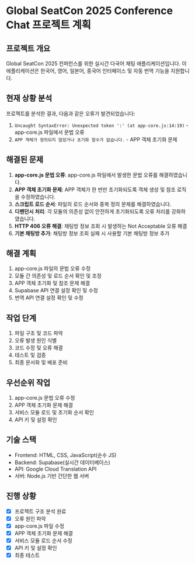 # Global SeatCon 2025 Conference Chat 프로젝트 계획

## 프로젝트 개요
Global SeatCon 2025 컨퍼런스를 위한 실시간 다국어 채팅 애플리케이션입니다. 이 애플리케이션은 한국어, 영어, 일본어, 중국어 인터페이스 및 자동 번역 기능을 지원합니다.

## 현재 상황 분석
프로젝트를 분석한 결과, 다음과 같은 오류가 발견되었습니다:
1. `Uncaught SyntaxError: Unexpected token ':' (at app-core.js:14:19)` - app-core.js 파일에서 문법 오류
2. `APP 객체가 정의되지 않았거나 초기화 함수가 없습니다.` - APP 객체 초기화 문제

## 해결된 문제
1. **app-core.js 문법 오류**: app-core.js 파일에서 발생한 문법 오류를 해결하였습니다.
2. **APP 객체 초기화 문제**: APP 객체가 한 번만 초기화되도록 객체 생성 및 참조 로직을 수정하였습니다.
3. **스크립트 로드 순서**: 파일의 로드 순서와 중복 정의 문제를 해결하였습니다.
4. **디펜던시 처리**: 각 모듈의 의존성 없이 안전하게 초기화되도록 오류 처리를 강화하였습니다.
5. **HTTP 406 오류 해결**: 채팅방 정보 조회 시 발생하는 Not Acceptable 오류 해결
6. **기본 채팅방 추가**: 채팅방 정보 조회 실패 시 사용할 기본 채팅방 정보 추가

## 해결 계획
1. app-core.js 파일의 문법 오류 수정
2. 모듈 간 의존성 및 로드 순서 확인 및 조정
3. APP 객체 초기화 및 참조 문제 해결
4. Supabase API 연결 설정 확인 및 수정
5. 번역 API 연결 설정 확인 및 수정

## 작업 단계
1. 파일 구조 및 코드 파악
2. 오류 발생 원인 식별
3. 코드 수정 및 오류 해결
4. 테스트 및 검증
5. 최종 문서화 및 배포 준비

## 우선순위 작업
1. app-core.js 문법 오류 수정
2. APP 객체 초기화 문제 해결
3. 서비스 모듈 로드 및 초기화 순서 확인
4. API 키 및 설정 확인

## 기술 스택
- Frontend: HTML, CSS, JavaScript(순수 JS)
- Backend: Supabase(실시간 데이터베이스)
- API: Google Cloud Translation API
- 서버: Node.js 기반 간단한 웹 서버

## 진행 상황
- [x] 프로젝트 구조 분석 완료
- [x] 오류 원인 파악
- [x] app-core.js 파일 수정
- [x] APP 객체 초기화 문제 해결
- [x] 서비스 모듈 로드 순서 수정
- [x] API 키 및 설정 확인
- [x] 최종 테스트
